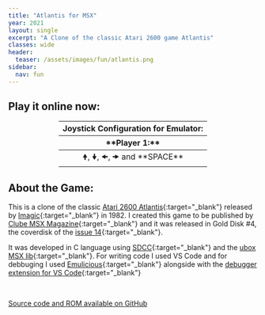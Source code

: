 ```yaml
---
title: "Atlantis for MSX"
year: 2021
layout: single
excerpt: "A Clone of the classic Atari 2600 game Atlantis"
classes: wide
header:
  teaser: /assets/images/fun/atlantis.png
sidebar:
  nav: fun
---
```


##  Play it online now:

<div id="wmsx" style="text-align: center; margin: 0 auto 0 auto; horizontal-align:middle;">
  <div id="keys">
    <table style="text-align: center; margin: 0 auto 0 auto; horizontal-align:middle; display: initial;">
      <thead>
        <tr>
          <th style="text-align: center;" class="header" colspan="2">Joystick Configuration for Emulator:</th>
        </tr>
        <tr>
          <th style="text-align: center;" class="header" markdown="span">**Player 1:**</th>
        </tr>
      </thead>
      <tr>
        <td style="text-align: center;" markdown="span">&#x1F81D;, &#x1F81F;, &#x1F81C;, &#x1F81E; and **SPACE**</td>
      </tr>
    </table>
  </div>
  <div id="wmsx-screen" style="box-shadow: 2px 2px 10px rgba(0, 0, 0, .7);"></div>
</div>

<script src="{{ base.url | prepend: site.url }}/assets/js/wmsx.js">
</script>
<script>
    WMSX.MACHINE = "MSX1";
    WMSX.CARTRIDGE1_URL = "{{ base.url | prepend: site.url }}/assets/misc/atlantis.rom";
</script>

## About the Game:

This is a clone of the classic [Atari 2600 Atlantis](https://en.wikipedia.org/wiki/Atlantis_(video_game)){:target="_blank"} released by [Imagic](https://en.wikipedia.org/wiki/Imagic){:target="_blank"} in 1982. I created this game to be published by [Clube MSX Magazine](https://www.clubemsx.com.br){:target="_blank"} and it was released in Gold Disk #4, the coverdisk of the [issue 14](https://www.clubemsx.com.br/produto/revista-clube-msx-14-en/){:target="_blank"}.

It was developed in C language using [SDCC](https://sdcc.sourceforge.net){:target="_blank"} and the [ubox MSX lib](https://www.usebox.net/jjm/ubox-msx-lib/){:target="_blank"}. For writing code I used VS Code and for debbuging I used [Emulicious](https://emulicious.net){:target="_blank"} alongside with the [debugger extension for VS Code](https://marketplace.visualstudio.com/items?itemName=emulicious.emulicious-debugger){:target="_blank"}

<br />

<a href="https://github.com/carluciosk8/atlantis" target="_blank" title="Source code on GitHub"><i class="fab fa-fw fa-github"></i>Source code and ROM available on GitHub</a>
